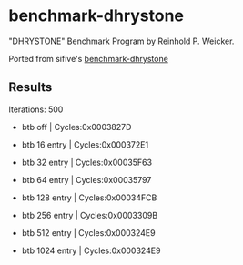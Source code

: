 # benchmark-dhrystone
"DHRYSTONE" Benchmark Program by  Reinhold P. Weicker.

Ported from sifive's [benchmark-dhrystone](https://github.com/sifive/benchmark-dhrystone)

## Results

Iterations: 500

* btb off       |   Cycles:0x0003827D

* btb 16 entry  |    Cycles:0x000372E1

* btb 32 entry | Cycles:0x00035F63

* btb 64 entry  | Cycles:0x00035797

* btb 128 entry | Cycles:0x00034FCB

* btb 256 entry | Cycles:0x0003309B

* btb 512 entry | Cycles:0x000324E9

* btb 1024 entry | Cycles:0x000324E9